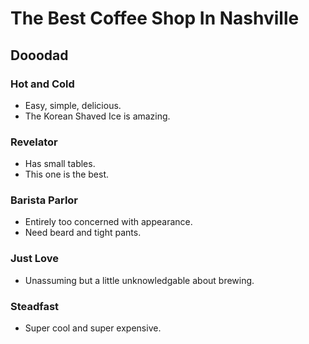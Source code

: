 # The Best Coffee Shop In Nashville
Dooodad
---

### Hot and Cold
 - Easy, simple, delicious. 
 - The Korean Shaved Ice is amazing. 

### Revelator
 - Has small tables. 
 - This one is the best. 

### Barista Parlor
 - Entirely too concerned with appearance. 
 - Need beard and tight pants. 

### Just Love
 - Unassuming but a little unknowledgable about brewing. 

### Steadfast
 - Super cool and super expensive. 

